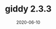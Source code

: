 ---
title: giddy 2.3.3
date: 2020-06-10
month: "06.10"
year: "2020"
rls: "06.10.2020"
description:  This release does not add new functionalities for spatiotemporal analytics. Instead, it features the additional support of python 3.8 and the migration of the documentation website host from readthedocs to GitHub Page. In addition, two GitHub workflows for (1) continuous integration and (2) building and releasing the package to pypi and github are configured to automate these maintenance process with GitHub Actions. Refer to the GitHhub release notes for details.
type: news
link: "https://pypi.org/project/giddy/2.3.3/"
---